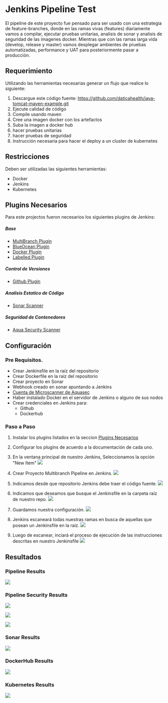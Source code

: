 # Jenkins Pipeline Test

El pipeline de este proyecto fue pensado para ser usado con una estrategia de feature-branches, 
donde en las ramas vivas (features) diariamente vamos a compilar, ejecutar pruebas unitarias, analisis de sonar y analisis de seguridad de las imagenes docker. Mientras que con las ramas larga vida (develop, release y master) vamos desplegar ambientes de pruebas automatizadas, performance y UAT para posteriormente pasar a producción. 


## Requerimiento

Utilizando las herramientas necesarias generar un flujo que realice lo siguiente:

1. Descargue este código fuente:
https://github.com/daticahealth/java-tomcat-maven-example.git
2. Ejecute calidad de código
3. Compile usando maven
4. Cree una imagen docker con los artefactos
5. Suba la imagen a docker hub
6. hacer pruebas unitarias
7. hacer pruebas de seguridad
8. Instrucción necesaria para hacer el deploy a un cluster de kubernetes

## Restricciones
Deben ser utilizadas las siguientes herramientas:
- Docker
- Jenkins
- Kubernetes

## Plugins Necesarios
Para este projectos fueron necesarios los siguientes plugins de Jenkins:
##### Base
- [MultiBranch Plugin](https://plugins.jenkins.io/workflow-multibranch)
- [BlueOcean Plugin](https://plugins.jenkins.io/blueocean)
- [Docker Plugin](https://plugins.jenkins.io/docker-plugin)
- [Labelled Plugin](https://plugins.jenkins.io/labelled-steps)

##### Control de Versiones
- [Github Plugin](https://plugins.jenkins.io/github)

##### Analisis Estatico de Código
- [Sonar Scanner](https://plugins.jenkins.io/sonar)

##### Seguridad de Contenedores
- [Aqua Security Scanner](https://plugins.jenkins.io/aqua-microscanner)

## Configuración

### Pre Requisitos.
- Crear Jenkinsfile en la raíz del repositorio
- Crear Dockerfile en la raíz del repositorio
- Crear proyecto en Sonar
- Webhook creado en sonar apuntando a Jenkins
- [Cuenta de Microscanner de Aquasec](https://microscanner.aquasec.com/signup)
- Haber instalado Docker en el servidor de Jenkins o alguno de sus nodos
- Crear credenciales en Jenkins para:
	- Github
	- Dockerhub

### Paso a Paso
1. Instalar los plugins listados en la seccion [Plugins Necesarios](https://github.com/frvasquezjaquez/java-tomcat-maven-example/blob/master/README.md "Plugins Necesarios")

2. Configurar los plugins de acuerdo a la documentación de cada uno.

3. En la ventana principal de nuestro Jenkins, Seleccionamos la opción "New Item"
![](https://github.com/frvasquezjaquez/java-tomcat-maven-example/blob/master/readme-img/new-item.png)

4. Crear Proyecto Multibranch Pipeline en Jenkins.
![](https://github.com/frvasquezjaquez/java-tomcat-maven-example/blob/master/readme-img/create-mulitbranch-pipeline.png)

5. Indicamos desde que repositorio Jenkins debe traer el código fuente.
![](https://github.com/frvasquezjaquez/java-tomcat-maven-example/blob/master/readme-img/pipeline-source.png)

6.  Indicamos que deseamos que busque el Jenkinsfile en la carpeta raíz de nuestro repo.
![](https://github.com/frvasquezjaquez/java-tomcat-maven-example/blob/master/readme-img/pipeline-jenkinsfile-location.png)

7.  Guardamos nuestra configuración.
![](https://github.com/frvasquezjaquez/java-tomcat-maven-example/blob/master/readme-img/save-conf.png)

8.  Jenkins escaneará todas nuestras ramas en busca de aquellas que posean un Jenkinsfile en la raíz.
![](https://github.com/frvasquezjaquez/java-tomcat-maven-example/blob/master/readme-img/branch-scanning-results.png)

9.  Luego de escanear, inciará el proceso de ejecución de las instrucciones descritas en nuestro Jenkinsfile
![](https://github.com/frvasquezjaquez/java-tomcat-maven-example/blob/master/readme-img/scanned-master-branch.png)



## Resultados

### Pipeline Results
![](https://github.com/frvasquezjaquez/java-tomcat-maven-example/blob/master/readme-img/pipeline-results.png)

### Pipeline Security Results
![](https://github.com/frvasquezjaquez/java-tomcat-maven-example/blob/master/readme-img/docker-image-security-results.png)

![](https://github.com/frvasquezjaquez/java-tomcat-maven-example/blob/master/readme-img/docker-image-vulnerabilities.png)

![](https://github.com/frvasquezjaquez/java-tomcat-maven-example/blob/master/readme-img/docker-image-malware.png)


### Sonar Results
![](https://github.com/frvasquezjaquez/java-tomcat-maven-example/blob/master/readme-img/sonar-qube-results.png)


### DockerHub Results
![](https://github.com/frvasquezjaquez/java-tomcat-maven-example/blob/master/readme-img/docker-hub-results.png)

### Kubernetes Results
![](https://github.com/frvasquezjaquez/java-tomcat-maven-example/blob/master/readme-img/kubernetes-node-service.png)
